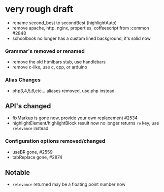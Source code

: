# very rough draft

-  rename second_best to secondBest (highlightAuto)
-  remove apache, http, nginx, properties, coffeescript from :common #2848
-  schoolbook no longer has a custom lined background, it's solid now


### Grammar's removed or renamed

- remove the old htmlbars stub, use handlebars
- remove c-like, use c, cpp, or arduino

### Alias Changes

- php3,4,5,6,etc... aliases removed, use php instead

## API's changed

- fixMarkup is gone now, provide your own replacement #2534
- highlightElement/highlightBlock result now no longer returns `re` key, use `relevance` instead

### Configuration options removed/changed

- useBR gone, #2559
- tabReplace gone, #2874

## Notable

- `relevance` returned may be a floating point number now
